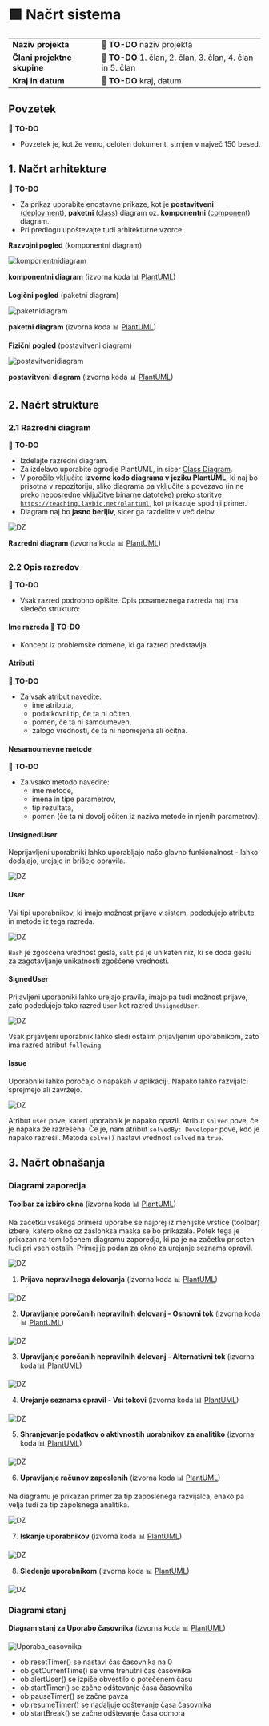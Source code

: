 # :green_square: Načrt sistema

|                             |                                                                |
| :-------------------------- | :------------------------------------------------------------- |
| **Naziv projekta**          | :dart: **TO-DO** naziv projekta                                |
| **Člani projektne skupine** | :dart: **TO-DO** 1. član, 2. član, 3. član, 4. član in 5. član |
| **Kraj in datum**           | :dart: **TO-DO** kraj, datum                                   |

## Povzetek

:dart: **TO-DO**

- Povzetek je, kot že vemo, celoten dokument, strnjen v največ 150 besed.

## 1. Načrt arhitekture

:dart: **TO-DO**

- Za prikaz uporabite enostavne prikaze, kot je **postavitveni** ([deployment](https://plantuml.com/deployment-diagram)), **paketni** ([class](https://plantuml.com/class-diagram)) diagram oz. **komponentni** ([component](https://plantuml.com/component-diagram)) diagram.
- Pri predlogu upoštevajte tudi arhitekturne vzorce.

**Razvojni pogled** (komponentni diagram)

![komponentnidiagram](https://teaching.lavbic.net/plantuml/png/dPB1RXen48RlVeeHlIH8KKKWKWueqe8I8d51MhGvc_L07Nizgrb3Mg8yGXwYBz9JyrwrOI7BDkcXbzNgd__xnvvnPRGh9Si25Z8tAwQrKpbPOl0iNHLAwBoeZYw5IxcsVexVVMBroXMX37du83TS2JCzZNSn2njo6wMSYf9Sf9u5_DNq2rulhvOgLeWLSgrUtOskRyVYfP6ZOykbpF6_SiGxtiaAh9msi9KXPajGafBUqAO3ieAirxJUp-UplNpvISA4Q6KH35bKalVU_YVUGoD7K1ahbNxx-ViLzyn0YFT9TRhTaMm0tUxED8BXy6YwkMaHim_JQtIM_fCzlKNDJAPjveEjflv701bpBrs8QEKc_4rxD7xD4YhF-FOhZE8hgKSiBEPrdtGSDthAbLORcUl7C0CcjJPUXtjLNeTd0CGhwVGsbX7E7d01ILcUrs49d1uwHeVrj_8Zb29ly73NXzPy8BwP12ukpkBgiylm5pmYs7PIJsIzA8sEIbza_QXCfaTf8B91b6Rf7m00)

**komponentni diagram** (izvorna koda :bar_chart: [PlantUML](../gradivo/plantuml/komponentni_diagram.puml))

**Logični pogled** (paketni diagram)

![paketnidiagram](https://teaching.lavbic.net/plantuml/png/ZLHBRjim4Dtp50Iwzov041W67FU3e6XY8AttOt6iKA8vAYd9JGhVe3b4x-BUgqF7OYLJRReXGBpFp91yzAMs5JZOoZLaPUweiIeZGqxM3gnd26qjV6Gft41Zwi_uhPuRdTijmpBZ1LsFDNUETekZpTgmRm-gU0ivokz29YNVuENcOgDIP3hrpTe_-XgtivdSFUWQ0ucSGdUINho_ldot47iXkWhpokWICbs0P7qd3dLbxEBJQi6WWKTq4UlZAuqx9ZGUdTHXo0raE63k4ys2REt869PCfrdSZAZsWruEFy1JQtKfX-EcNNsfoC4QeW0Inbr5MmP6gjpZauNjNUMWrURrIWuBi0MU-2D-RoadLUfR-4W65RYY-S_szKamuhaaHuVdKFSMNmfRyhL-rNZ5j84YOImTjkYAn7gaYHjV1jfBitoMrFwrVlyq51HH0YVRlVWpcOAQhInSmrDubxpbc_IOlCmEc1IUx9W3tPS6bFxry_2C9oEvuxW-K3DY5v5plmz4kS456BHy6Mp4oKPdmIGMG-PyUHF25W8qKRIpazdPSEDGlsjnTXh_9Cih_cPQQaa9SKnbn-x5xIhS47Sd7NvjqDT-DXCzk5CSvO7BVnj_884bpXvwvCQCYIHqaTE5RVYk8voSssy0)

**paketni diagram** (izvorna koda :bar_chart: [PlantUML](../gradivo/plantuml/paketni_diagram.puml))

**Fizični pogled** (postavitveni diagram)

![postavitvenidiagram](https://teaching.lavbic.net/plantuml/png/fLJRYjim47tNLmpfGzh0fYHbOIcBmJ5jMYYigRVaMR4dYM9RCfASB5ls4_eH_P4-TV-hepWNPss7qlf1c9avPpH7HpAfa0NNF8TOvOMIA2ryPm1p7gTBhKgPn2fJ6bxXpU9waRYCqWdgVVJwu-JcGy2U63D78gwjMF2udMUx4XR_XaMg17SCNRKQOylbCaFe3GQ-ThofBJK7bQmnvnd6RutL-FnBYdGmw04t44JZYl6ViACAwxxTvWWQ1YvxUvlWHiJeUQumWbDTlVRRl9IsX2z2bWyL2XymBgrG4b1kX5Oo9_KzxnpkljFH4CyCvs1GRr1NBCTarNuMZHfureWSpwX7T1NRS6qStI5pO1jV0lj5yLMLjXFypZMlGv_OwQ-XfcypGjLdg-lgH-V2d8aouOyS2fLmcwfDgowJKJSwt0Eb0fDcF17FFt__m5QQy8Myh5qOukDpRf1qKRAfp6JSWTjoZIjLTWB3QCpEjQpMIuOC0sWwToPaehO6xg8AS1THSRjnWvLMEVwFPVqY4ocFnPhEIAkaJAqWhOqL82GelUHIFBeqmcldRdBLcrRn_T6bFgSkmvNDiwPu_hZJYzLAdkmVffugvTw7c1u3cV0MFqwThFt6h2zmu8UVMsUP1YFMTmtfmi9mw951uJsLqTaRppk5oN3rEACRkOlFzl6Sn5kWiIuv6TUPwfbmZmfRKEpGojrNbzIbtCNz2kEtGCXJLrVqrBd4f_lxqEquSg5fG2CTDqz3dcsU-Qw8W7y0)

**postavitveni diagram** (izvorna koda :bar_chart: [PlantUML](../gradivo/plantuml/postavitveni_diagram.puml))

## 2. Načrt strukture

### 2.1 Razredni diagram

:dart: **TO-DO**

- Izdelajte razredni diagram.
- Za izdelavo uporabite ogrodje PlantUML, in sicer [Class Diagram](https://plantuml.com/class-diagram).
- V poročilo vključite **izvorno kodo diagrama v jeziku PlantUML**, ki naj bo prisotna v repozitoriju, sliko diagrama pa vključite s povezavo (in ne preko neposredne vključitve binarne datoteke) preko storitve [`https://teaching.lavbic.net/plantuml`](https://teaching.lavbic.net/plantuml), kot prikazuje spodnji primer.
- Diagram naj bo **jasno berljiv**, sicer ga razdelite v več delov.

![DZ](https://teaching.lavbic.net/plantuml/png/lLXBRnit4BxpLooIGxQHvIP53HY2Ay1Md427DeRbfeUY1sgNabZlaW99sL5I__VoiGy-PYq7ZIl0wzsPRuR38Jap77bBsHOBN6T5XQNClg8iM-BYTYtuZfKpNd6HtM-e8eREHKc4exqyUNznUZdJL2m4ltV4PQKbqGEIeTApCy8KLVlf55J_afokJbP5DC15jIEGge8p9NWrf6jLa5Do6kcw9YMaQcdai1YqQ_MJqHRf-Y08OP2soy-A28QhxFngFft22azNRygV8uKV1MPhCrNqgjSfDxZazvIjinMk9F56asfV4VqKj52xkl8u9LdXNQLko6TrNj4rgxNNiq8_YF1GMsqKNfE5LID8eVJebJ-0iNWxPniYgEOL93j16rgIhA2Yq43xNfDwIOJK9e_RtpN-8aX9nyC_r0oTlSU5uc9lNDII5WehOWXPDhFxy7T9HBHlp6zCoqb6cMe_6Qx9n7g3hLlQ1ijDJ9EuKX5jj2RgDosU_n0pv113IynBG-ujCE0hRV2zNj5ysxoqSXfvnsdPGgbiaJCkZEiXWINd5S7CoZmWzzUxf76TTmoSPqQ58Dg31fBlzEDcloMUKaCFT2tq_Y1bw6IdQRpYLMMttiH3PN_-XLeNl6y1nXCnf1_YlAmfIxJNc5QUMpsuFZfxgNo1WF-Et96ARqE3G_ym2SogsJh6y1iiRwKnshnqCy9bQRvpfH-EvI_RIEzfrV7dRlSTPVw-Ez8dJnQ2RXNb35hwaI0rloEUbfuBBSdCh2KNtxh8YKQx0jzBMUV_xsQTM_3_gku1DUxJ4OHAHGlv1sKwTlhXtMWSoGs_lnA44KclU8dLBNdFHPttkYp2Z3TdAsx7T0UdHQGZHKQFje7wJulR2fTK5YIN2WiTVpIP76M4bUwrLzo6mHclQypAh_scY6RL019lZMK4d2IYpNR-J8gT8dcmFtSC95DvhHTTIBgiBASFJVqg_egPDlootbPyJyWXAsi8FO6LF8-zvX0UC59ra8a7VnvpFd2ki-yCLyHirGE6hG7m15JnFCQU5uhUwQ1wm4mSm2QHsFEODfToHwx9bWjrm3eQ8oUfy3FQkE3L7NcAYHvmaeW-qzcWDJcq1rMFcVW2psFHWc1HR4mGFXHP4kGa5Gxo1HXp_AG1u-AGhwk7bfTJloRO2gg_Rti2yKiVpH-e5LlxJEG9goUlzethtZ5GWLYopZ8kro2lhlNiz4jSmt_NwycDJX075Sw6w0ltF2-zVLpgnT1hRcRZhfkNJNKbq_pV5MnD9lQgkw4IBaKUPK5PvvNpVM4t9FMzYZsh9O0mhkXgduTLKH7bfxY0QGgKHtpI3s20hMjjbKC1AwWqh4-uecKUNJn6kwtPD7bOQ3aBdNNkMCHbsqWNYCm1yllc6CRRkvcd7cs9HLAbUGfYaJ2FWFLT2u7ya-Y9RTSRxWdLdmt5qS7KhzKt7yTnFuRvaYQwb_uoDAIB_QGllkr43LcVpeRaSRrQrfmUOzKJ3samEvSAWKXdkPvlZZARgfhy58wkVM_Djonxwx9lximQmC9d3yp65x7gd0N-g4SPu2RF547-rZVjLEw7SCvUSWLtLZITnxmF-1B8BYZ9SB73Lrh8Cd8_03Mt-TwFvrNbK277NUFjzIaw_0ze8Bd24uSi06zCoJ1js3ylyLQvg0zLlGrxC0Fasi5CtvukpRycz1yieWUYPmlgMW79jJIoxMeETVQqjahVhVAYWStzD6xjR9eX3wZpmeAQHflYx6jOS2Kj4igaRRmrzPKZ5ZkXBvVgnkRkjltKKY_qLVdM8-lIQiUORU7uKNrSxWHsCQc3BaDHs-9gnhUTaiw2aRt3skyyodUIGFGjre42nkzgYA67dlMpz1SdwwiY8mRddl_3H3k0zVOJJJTnioB29fOyAV7wyXayUf3AXwxdUgMhZ2_uZWnrMss5zE9ifNsKIVg5_FBsP9gzEJv-dPtzQ8ZJ5zbu_3f1P6-FZzzs23-3ebV64bjfQScfEuUlkWgkfuMaG4LVtbXUXqHUiBGS-usI4Dhp71N5mJi1U57EyXQUCRt_dV7UvaB-Hyz5NhzpFFvdwj9tGlIdtFIvFBZjotdVNGRnLKRTcyXT8BidUlnq3Rm-icE6KsWQShqj3HR57S0K4RRq0BxNa4ovGM4PhsDm_KD335WAq9nUTL5AYf60de7-71gWWpAGUN6N2YMK23ValRJVW0Ree0mqvO4xEHfYm5A0Ph2_X40gW0SKFjQSH8ynXwM1KHxfuQ57U8Eoe120Rkec158X_DKSdZGqsyZjWRyxNXoKuZMELpuUtlBZi0A2miY2cjkZPGKByYy0)

**Razredni diagram** (izvorna koda :bar_chart: [PlantUML](../gradivo/plantuml/razredni_diagram_hidemembers.plantuml))

### 2.2 Opis razredov

:dart: **TO-DO**

- Vsak razred podrobno opišite. Opis posameznega razreda naj ima sledečo strukturo:

#### Ime razreda :dart: **TO-DO**

- Koncept iz problemske domene, ki ga razred predstavlja.

#### Atributi

:dart: **TO-DO**

- Za vsak atribut navedite:
  - ime atributa,
  - podatkovni tip, če ta ni očiten,
  - pomen, če ta ni samoumeven,
  - zalogo vrednosti, če ta ni neomejena ali očitna.

#### Nesamoumevne metode

:dart: **TO-DO**

- Za vsako metodo navedite:
  - ime metode,
  - imena in tipe parametrov,
  - tip rezultata,
  - pomen (če ta ni dovolj očiten iz naziva metode in njenih parametrov).

#### UnsignedUser

Neprijavljeni uporabniki lahko uporabljajo našo glavno funkionalnost - lahko dodajajo, urejajo in brišejo opravila.

![DZ](https://teaching.lavbic.net/plantuml/png/TP9FQy904CNl-HG37cgfXr8g1151nHPFBQsUIW_hxYHPtEo6sOb_A7xtRWojCSJBi7blzlTcalYjjeKWaOCqmdluYG0sGcvJSgLLSsSSmJxJZ9NkI27LMc_uCeiNyw0A8hUlnOq9DwDJvA-Xup5QrdoSJ3hnFOoJOI9R0JDJOXTAEilap2rM8Z76kCNwGDM5sbJt1DsSAtcgQ2tMAo7QBjhYm4XM69Y-BoUJRc2SFAhd5l2DX4shLQEx2zDdGhczjYaamdXif7a-6WoLjEGoDmr7OI9AmoiyyDJerERXhOCC1QdHLOIXH8gVPmoXv91kcW7LnCNIPaWwU19X66LQ8KXDCZH6y_D_ihO-HA1QUwJMzmLuI95Nmczz_tu4rG6-lcj3A5KzzpcKsWeTEwTLRQFI_EylrGYqvG5OaUFelB9D1s5DBqaNh9tz4wyOXBdROODoSK-_)

#### User

Vsi tipi uporabnikov, ki imajo možnost prijave v sistem, podedujejo atribute in metode iz tega razreda.

![DZ](https://teaching.lavbic.net/plantuml/png/TPBTQeD048NlVOg5N3Ib54ffG48G4abBRjhGdmSOTqTTikxAx5eJIjwzkqabLemNYvuvvvjnrEwahe6WObo1jUmdOYm3lYl8D5gaHXbYRIaT1jsGG3fhazdpAbwdNWKYqvx5JFbaT8piV-XYWTf9TqYIKVm4utoMyq63bMfm3CMDTcJKDLRECSPum7f7CORAGWxewbpvOw0DM2-4gCTewxr3qg3OShj9ad5Wd3-8fm7mZK0NuLMZcmlJbY1CAtN1Sb0MUzsiEoZq9qdkcahrAW9pQ9JxnBrRAbdeoc-TSNyWzLor7meA_3XX2BdptLM_GPYutkWIIVeQHpQBIYcGSKdS6wFqz9zyMQJ1TmtNlHHp9hNh7ZLKE3zDgujEAy6MGys2SWFjha3twkFJss71NYlun4O4-J91C6_zmAtV-BJ-k-botlbjfEYiqdREr51OpLWWCqOXw5Fc-0i0)

`Hash` je zgoščena vrednost gesla, `salt` pa je unikaten niz, ki se doda geslu za zagotavljanje unikatnosti zgoščene vrednosti.

#### SignedUser

Prijavljeni uporabniki lahko urejajo pravila, imajo pa tudi možnost prijave, zato podedujejo tako razred `User` kot razred `UnsignedUser`.

![DZ](https://teaching.lavbic.net/plantuml/png/TPB1IyCm5CRl_Ii2koWYY5WeCWfRsMGdnUb9F6J9InhscfINb6x8_dVJ3h7MxfB3zxxt-zvBulV6rfnunGHoxzbNmjYEYxqcrrXPE7J4sj84w7H74kYipTBrCbiLKUL4hZsBEuoToIdnVw7pETXWmZ7F9_4po5Ign2XWYGrCeOIpWHnUOYa16MGZrYl8ATIkw-DqSIvrtz56h2S2i5EqrI40MOviyRB9ysbWfkxammZuJDpgRjK1qeSZGZp9YD1KEAX8KBp1y0Q7i42ZRHMlbebu00rSTKpc6hOzXa24684mC7HZrHjR0fbO4y3If3GIc30aeZ4f-i-mZG4WtptGxnDsYp5sgnoYQutLZmCN-_ZigpSQmlh7S7NzttBw1W00)

Vsak prijavljeni uporabnik lahko sledi ostalim prijavljenim uporabnikom, zato ima razred atribut `following`. 

#### Issue

Uporabniki lahko poročajo o napakah v aplikaciji. Napako lahko razvijalci sprejmejo ali zavržejo.

![DZ](https://teaching.lavbic.net/plantuml/png/TPBDQiCm48JlVWf1BmcbK4e3nWH3_bfoQcdJ1r2aiIEYI6ObvuUITw_aKE8Ovx98iwDlHxBTLfcA4zyneRbpx3TXRCt5jYHR6pcpsX8xR9H7r2r9q4Lx6BrDqyKig9p87YxYMeUJoJbnjz3n6COhVyhpNlm3qc9KYCw0gQxHXnBMUBBw7giGI95sM5-GVQXrFCVfRgxY9T8wh7S2J1zjSVGWmpMRV2xpl1-O5i_ojGFy86xAUDKMqlcJHgYaXAztkjMHA7Yj_Gf7Fz6gDBlmj4o40cgvgZ2Pb_XkC0JXmmYDbY76gfPc0rAX9y16oKP9CA5816CoQtw6fNCrhbyltkafB3Mo9fifeo3X1AdAAsjkPEw3BTQugnqeOp-XnfspUW-PXMUm6jnSfUafOtFieMtLE1yRUI3_fLPtcB6zLJAQIlXLJ3KOjW94TNwDrkgT_m00)

Atribut `user` pove, kateri uporabnik je napako opazil. Atribut `solved` pove, če je napaka že razrešena. Če je, nam atribut `solvedBy: Developer` pove, kdo je napako razrešil.
Metoda `solve()` nastavi vrednost `solved` na `true`.


## 3. Načrt obnašanja
  
### Diagrami zaporedja
**Toolbar za izbiro okna** (izvorna koda :bar_chart: [PlantUML](../gradivo/plantuml/načrt_obnašanja/Toolbar.puml))

Na začetku vsakega primera uporabe se najprej iz menijske vrstice (toolbar) izbere, katero okno oz zaslonksa maska se bo prikazala. Potek tega je prikazan na tem ločenem diagramu zaporedja, ki pa je na začetku prisoten tudi pri vseh ostalih. Primej je podan za okno za urejanje seznama opravil.

![DZ](https://teaching.lavbic.net/plantuml/png/bLFDZjD03BxdAQnoe2j1zuI4gbA9NO64158FAv3GNfp4RQUJsC4pQPQy0s_5W-59jYLBzqAbffFw-_5d9tjN4cn5OYuFMHQyumOLQyYny3kLbij2Ab68YXoiH1mdg9Ass5RnZXxY-yhjkBOo57OXdQ2mYA8teYNfxI2MLwP-0JWxZg1kxo9DGQhIJVW0asAW7ornGP_TrhvCKxSNRpxUlFrm-mnwWnfTuHha-F-4PzlDXYWm-zuoyi51suXYpixF00FqRRDQ3OZrEcl-Qi5iUITIvQW3x6jDmIYmMkL97_Nd1VoRurAwByYuev7KrOOlXADATQcEmO-K0HljzgcwVQmvUBq-cI_X-Xe-zJafGQjqi3G4qYWUNNNFqX2FUlEhUuPkECBo7SmcJiCmt14ZdKIpKpBpwUh1Og8qgbnb9LtmpdzqTMP1ZPuYB27ifKkEOTu6qYTKGvxF2PmDeOrfEGVdZJgFlQssPwpnb6qgCT2oby08FVx-HT6tS0peQOVGgAj9yN71P386EpGsAN0zs7lW3i4J73NO6WZcSTplbLNJJ5-1DmSL4CzswSqWLC8-8DJcYaalb-HYFMA52zX890ynUTic7WkSUejKGoNM7zkXTBYp9xOrGUkCoWEQbODcO4s3c48mIORObYxTMJJQWuI8bTilqdXg2vEyf3IZ7iTUxVVyFFmpkyKV)

1. **Prijava nepravilnega delovanja** (izvorna koda :bar_chart: [PlantUML](../gradivo/plantuml/načrt_obnašanja/Prijava_nepravilnega_delovanja.puml))

![DZ](https://teaching.lavbic.net/plantuml/png/bLBTYjDG4BxFKmprPXSiUoN8KWhkeh0WMCGVaDvCSgRTiqbdufoJTEqx-4fUwNivEMasiHR1G989v_kP-IRttX5iH68kZraMIiyrAkuWnwBSgZJi2gb48Ifoi2FYE44vsc1JnG_q65zLViixEuR27gGJ51PHz4RKaTuciRmozRy0JuuzQ7_l8qr1ghAVy04cXu6-DiG5lVKRkvccRizUlBbv-Vhs37g56dtXQ-Ju_uIpxMPf59XzQHZvmKDJYsBElfm11ZWqzMAH4CjbLezQCBk-2w6XzsJm-DcpatqYVDfHC38i5dddXFhjNyH4qLGQen2EAjLvGeBwhZAaxSl7JjakQn7coy7u6gwkuEwGatfOYShFxpOLhLc0gLPiVSNK_GMLj7RGfF5zYv46WQItcC__4ApLbtW0oHKF1QxvWD2o162iiIIuO0mcE7nw1gbzk3pVMYsLTSIz61LPDaHco3wA3lZERQKLfS7JMg1K-fr02rOeEKZ9h1cTIzL54qYVzobTZfFrgjanPxD9WCxbOuWjQYV9rhxa3rJ6epRsugDA8cNz1iPMkt3ixNmbcQCJy3XR5-Wut4gYMWG2JXpQgqwBEf4uTdrc7MaRltvuuqKzTJxYVWC0)

2. **Upravljanje poročanih nepravilnih delovanj - Osnovni tok** (izvorna koda :bar_chart: [PlantUML](../gradivo/plantuml/načrt_obnašanja/Upravljanje_porocanih_nepravilnih_delovanjPrim.puml))

![DZ](https://teaching.lavbic.net/plantuml/png/bL5BZjD04Dtx5AsmoKWJUOM48YiI6O4q4WiquhCWBCfs9Uv9kzfKTvoPt853S1Uu5-Lsukb938Y5hRRxVUgzgdI9Qcsjp-r3ahYjfWOOQfL3iTsmtL5PM6DPUGPoSeNa8rI9QzWP_m4V_6kZDrJBjIhaXHoXeF2MbvPBv9iWbXjHlm0CZZreNscFCOZPxYE-Kj6bmsyxf0BVwRKyXB7RYvTlbw_Ut8oWtmDxNUW6oFy_ONJS94HHapiujFeU31OJ1KvwQhCiN2qMIVCaeYRpM-TsU8UDPVzPKsdtWV2fHaTwgx8ixoo07_z631GEHs4KbZnRCqu8KDsT12cBqhvJJcH0DLkSRESgJTNj8KVMgc7S62oLYDkVtu5qjI95s32qsiYNP3Es1RfVaQli_YCvQreiWvcRNeL6T0iUJ-99SWedXltGSxL1Vy4SY3teYPVDPWCnJP_pldoLBEVCBbr7YkCrhBTmaCqU26gGH8o_Vc0Ng4-gJImqp3uwVHWW-4z3jTVzdtBvU7KP_touuzv4Bd2FQbEPMOfja2E903WHka17Hfhs6-rT5L0fuhMLynywY-6ZVPrPng674aVNFLPrKG5jqAaQIhnUqR-R_mq0)

3. **Upravljanje poročanih nepravilnih delovanj - Alternativni tok** (izvorna koda :bar_chart: [PlantUML](../gradivo/plantuml/načrt_obnašanja/Upravljanje_porocanih_nepravilnih_delovanjAlter.puml))

![DZ](https://teaching.lavbic.net/plantuml/png/bLJBYjj04BphAnhdiBiGurCW66F8BXjOo24iUHpY75fIsnfhrAFqZEMD_o4VaNz9_YkjqThMsah87cmakggwgXgxC3d1qhcGkeSayQNX6WKhI34hL-8sd6VEEe4Wo5v7nA67occ96ni-q4DuOysAAnr3fbyaFHHcmScravpa9egbLjNF08UD7MXRc41za8ZRzlW0lQ6dRnlYZDwPfNwO-jjUl7fx_VhsPW3z7YMOpDJ8uVc4GRj9Z0AZUzmrPesMiX6WrvwQsIoEvlEaFeh0Q7hd_ORkgNOIFXlEtJOIFbNasPGmcwNj2fJl_o96YiH7PMIEWpWxJ8XGqpufKWzbGgkSg44Op_Thfp2PmDqk9J5G2wqivQ3YxjSFP5Ci69XgmSPOVTDirZN8wmNxmcq_idUseJmkyvTNiH7JOA2zU9Bim-d2plGKLXJEc0TY1phoPkFnWJYPFELz-QfPJfbjkfRKZrUBAN6dbzqnLgY9X7x_f3PGbzJOlj31-w1xeJLb8HguZDrUdQS-zVHuBbM9ZAbQqYP90L7dY8_ZFRnDqU4rGtT6eSff_B-qynGpLCt9edw-Gr-3bnrgDIkGL-IXmfnUBlW_IaukBeB-Jc1DW5R_DnZL3Xi8hlm3)

4. **Urejanje seznama opravil - Vsi tokovi** (izvorna koda :bar_chart: [PlantUML](../gradivo/plantuml/načrt_obnašanja/Urejanje_seznama_opravil.puml))

![DZ](https://teaching.lavbic.net/plantuml/png/tPPDQnin48Rl-ok6z6A3pT92eGHZQBwWj9GUaXxQz22lv5ZUjKQLj7RYNz-HDbwFuurnsaCX1vlTQ9xHAxqpuyoqL31531Eypp9VQcE54mkOYAAySrWRMM253e8JnjEICe55IJKLTHMkrNtuMEaxiw1bAEXBEHObYe3k39rKxZmbcrIKVI-WtR49MirqK3p8ELmn7e0jUlMxLgPGN_IKFaRntTwylphxS7dU4VrDkA0BROK9BmSwvMRfA73oepR2p3NK5fsO65sUWF2mhkreb2B6uynkSy79wRNm9QoqaRXAeTyNoXC6ez4axY7SmnvoANM0oFb4A7fDRyGKQ8B3QW-vCPvSKlB6AvSW_WVYo3aT7Zh5fV0GLRAmBDw01J_3LLhp6HqHXkED_5F8S_XSwT9eC0BGEh7KbRWraKXYUpNjt4_tffSYg0sPPPiRe6pjqKxXJWNEjLWRacNRYo2K7v3HZEGHZ1qDXq_WF4z7_FahawgRRZL7c8dESwT2xOn_l2J6CzqLegLMT42hinJ9xo2-fmDy5GlLwmzk3JrVA5yuROD6mu-qmqOj3PpdXjW1TQqlk8OKhepCicHV19X_p5p6R6oAM8VdIwizQ4EdMOX2pm5JXffKbrGDiHOaIZ4_sdOXPNnAhWzIhaxl3rXF6IBMUyA-m7qVHAXz3mb_hW1szcVo3GOzVI2BjgRiraTj9INhzMzDpo9e7zG2BFg0jgoXn01BrcJzxW8ww1rqcPUX3L0xDQTPfThkX25Ofq5KDCMD8CIGc80av6sNrNezKQxHqLJIGKzRCagxVDH-HMNIqt9xFKEAfArYVf9IYZNWn8br8M0jzWLtgx9OpIdADAWgEb5Ma7v6Ft7wkGBSFB8A_7Gn0BtffvUMOvkl8zFEK6vRtp-sFWN6xlUxtVz4Gp9YTxYpCT1ToRlclQB6UAxys0y979d_h-PZqsSeVVmdQgwMHtRRkmFTvjG2b-g8VcENsJ3_E4PPajSxIVzpmVm1)

5. **Shranjevanje podatkov o aktivnostih uorabnikov za analitiko** (izvorna koda :bar_chart: [PlantUML](../gradivo/plantuml/načrt_obnašanja/shranjevanje_podatkov.puml))

![DZ](https://teaching.lavbic.net/plantuml/png/bLFRQjj047tNLmpkIm8nUIgKO099QA1GYY5D-kANaNOIhxNQKVSYf_g7VaH-f4_DVtLs7TboumPgi6pjdZDpzfpPfLO4zyoXvCUYyBMsBJfieCIgVd0ShQhOi8FWq7hP8Xj6A4Nt64tuIe_XmkW7syWsLF8WDq9X5TXTibFahdAnqaZrLu1jnmrelTI1nY3dU3tY0umsFNsFP2lwhE_bQsdSxTtxwyiF7wyEeEVeWgvqYpRyF-6Wt28V1ION5eqEkfu0Ua1vcStoplbvqUvgmEJi9c3GNXRyDsqLhpFXhY5lTGspMPaQeFln1YyplBmAl68R79jNw5lh9HrIjvvSniSeQCb9XrHQFaaZJC-7rcTmUWgV-fASXfkbPB-YBZsWPOMXvcvX_PBNSva7ydgU5-cQNNDqd3tG7GOQYcsApwRJlUgjqpNsmAN3liA5xH7yeKx_aDQo4PJTyAbQsDfeKuD5U8XD2PCNQPDYCFEl2gsZBfskTTXfOzc7XUta1tUDHypaRwRz_aaWuX8Ik3vRs7RFWhkRsg3Ilg8ZeRWWYtG2P5NwSxnp9jKh37ChTyy1ORM4lP2A7AWqZZ6r5QyKb_f56Ytas11RTbYAlWXYdKBBueMWLhHh4sCXIK-70wHZvmfwZrye6ZD4xT1-EBQLYwzI-uvwx1ZwhKbMo-t8Ptv-4c-QapGOac8oDcasaj6G9OsxwgKCYWbGEkebjHPbkyrva7WRYwtxQMu67NCEJcd3kH0zFrbgnaCJ3qvQ7hJdNqd-bfr9jDgGo7W2tQ-e4Tb1KjtemJqzX-HysS7sL8pyp46_gIhtuZ5dk3OIn1y0)

6. **Upravljanje računov zaposlenih** (izvorna koda :bar_chart: [PlantUML](../gradivo/plantuml/načrt_obnašanja/Upravljanje_racunov_zaposlenih.puml))

Na diagramu je prikazan primer za tip zaposlenega razvijalca, enako pa velja tudi za tip zapolsnega analitika.

![DZ](https://teaching.lavbic.net/plantuml/png/bLF1Jjj04BtxAqRfWLOYubIfGX4IK2fLQYiEBRtaClOEOUBrZBjU6_0_y4kSw7zrrY69AMbf3xOZxtjltfldNB4Zk5IDkTvaMLEor1YmWXoBSX6q5LUerm0ne3HsH197A4UNsFhubMxYiUU5L7OCXTqeZ51OH0qd6Xo5qq4izwR-3B2Pk09TNt6aCIW4lHxn0KQ73VreIGhwn9Ts2OsdlNhxuUJTsUaEz3c6o0NNAF7_2JljPaCKc1oxYcK2s02cNxFPyFxeAAkt2Z0v_8o22pghQg-tHCrt5gVN0-sYeaQuXDaiJpCmtBv47cZLyCvOXKeCwf-HtbD7NciA0znHPrZhYsFID_l9BKoFrlCFuU00FlOv1OQs3jZv9SgIvXBmuQuLxQ37MXjFmbT3UEumqfhzA3URJf_erO5Bx47pW7s1S-aHsYPs60PjC5LQ8Amcu9yirUeDB2iLAkPIUlOb2CAYhNAON0WrFCdMU_oDNmVRWsLAaTYBDd4kdJqGQdKOI-t6pDLM1-B37O5vJ5ZGyd0kwDowWjTSqNvAPyzo7wX2zlkmeCRhc-rkLcBPOrEcRYKawM_32hZIj02BjQGosXBwG0vXKzjMnsWP-WXveDvYrrXIblgSRWsde1g3Ow-Wu2nPsd2xYPQAsMOxtmNTsU1GuCzxtgXdv1i2xfTK2KEqnQmS8Kpjiz60UHhtyvuiLnDDUeVJ5mbFak-EyEMVDHvR-7kymPAEQUiFcyHbUtiaTWpMp18Xjexjpm2cwzd6_G80)

7. **Iskanje uporabnikov** (izvorna koda :bar_chart: [PlantUML](../gradivo/plantuml/načrt_obnašanja/Iskanje_uporabnikov.puml))

![DZ](https://teaching.lavbic.net/plantuml/png/bPFRQjj048RlzHI3UvD2dLmLYZ669gHGA2NGqqMRYv4qjaQ77NLs9QTvXpv4twLzhuxNfpKnXGeajDh_-sVcNrHnIR0K2RayP9blsFMes46EHRDI6LnPI2iAGT5vso8N4bL9InpQy94UmkkMLwwpRIZiGPgei0YYrw8bwKqqorjpVo8uLDoArXK7IaMgiavuW6JJq_U1N47lU6ctexJQivTlhb_TtfnHtw46BhX75_uVEDjk5aU1oProZMDRasCOUb7C7JSJG0_zqC_dKRLOPFtH3oQp3uHQL9yygV_2hfHr13vtv0s6-JpVL4FzyIym8ZwkZIZ41PNsAM1dHUK6sEeFIsFiz3XiQjXbpS9qiMzX1bTNyFOn9sLWtw2hwJYSZ75u7Z7G7eZyV3ezCUYL6toC1gqZ6DLROtIkrEZ4mxXJoaufBxuvu4qJ1Fpdr--VR1zy9Uiu_eN3Zfvd-ypCS9l539QMQ2evzBeLPAr8Rp-20g55TqmasuMviJfyd2NlboiAxyto8lLCy6EsqwGTxYWhwHn0hangfdbq68gAtIgEyVN-XDyEaSnjUQPn3pLrM8l5LPsSMUAnW_y2)

8. **Sledenje uporabnikom** (izvorna koda :bar_chart: [PlantUML](../gradivo/plantuml/načrt_obnašanja/Sledenje_uporabnikom.puml))

![DZ](https://teaching.lavbic.net/plantuml/png/bLJRQjj047tNLmpEYmDr_5GenZKqQGk1KWAzFJHz66d7rjhIZhgxajFyGp-Y_zByLyShorx7Iam54fBsd3CpvsYLQqKmP_OftoM9MsbJeSKIKinM2ykrKHaNRC5RD4wMoFW8fMYETU4_qvr_K-Y5AMKPChcGZL2OURQNR1NPgo2M5g9-1DXLR47hN7kAGTRoEk83H8kEVjPaClgWvt8QYgkTlNn_-UhTLG_w1gtNcQxG-FydzBQRX55WS6Fr4fjYIKP3nHPJerS3G0TLNKsd0JIR9TLU3WQJJuGsoxyuikwRDehNWV2r92Tac4xJJJ6qlvuZ1eeBpyB8s7ZBnJ51eYAr8RJutQDm93pjDpNaa6PXDEjQcC1u3DVtALaDsgtGB0dgRZXkmkowGKyT8V2dez61G6Nr2k-3G6486kkaCUehrHXsq6oHl4NoYri3UjC4WNxuy_UtbXSkvtKOVsYmfFEayqm4MoycC1T7OyYkrnQG5CoLx0CBX6BTtf5aQ-P6QlTo4jrVBCX_5CbXh1dHzzwEedPqIOcYFW8P5TMC_IZHPxasYp36zny7_7Q8Q6xnCxQxNbA9InQxyeFC8eqkj3QAHxMtZhk251taNj-QMlgvLZ1v3Lh1K4u1oz-25hY7uVdnrz6N4XT56-KmgBuz3kfa7gs6-7I1LILkzYYTZ6SyhjXR9JkwwMR69_Bgp-e4_UcudkLj2Vy0)

### Diagrami stanj

**Diagram stanj za Uporabo časovnika** (izvorna koda :bar_chart: [PlantUML](../gradivo/plantuml/načrt_obnašanja/Uporaba_casovnika.puml))

![Uporaba_casovnika](https://teaching.lavbic.net/plantuml/png/ZP31Ji9048Rl-nGJlQYnYK1CJ2CcGl1cD2cUnCFGZb1fTydiL8p6H-0XV1TyBxTRA5M9iOUc-y_t_xD_xIpLSsJCOOpnRCAcq4biCiCWZDgw4MbHjgOIUiGYao6zo6MMJdJknX2x5t63GcQpwFkOSUPo6oChA0Hl2g1NBwp8nJGLAdN32N6bxPzUzSu6VQT6WYm_nS76kv7UbLBLXhthbCqpwYVQ0xGGjRQJc-JpGyZFOBL4YnNHLb4xXCI4C27f5rms7wOv7HpMpbiZj5gIzhRArL5Hft9XHYntbhWqkEV-w0622xyvQa7WFqEOOs6fZ7NOyKWpMPBriSRSDMnPznjMvDJWpeF0SyquT__TVXXfV-unuMnNtjhdYiJRtj3jmebhzw_CcklyMV7NQhKnkhyLGlewDSaN)

- ob resetTimer() se nastavi čas časovnika na 0
- ob getCurrentTime() se vrne trenutni čas časovnika
- ob alertUser() se izpiše obvestilo o potečenem času
- ob startTimer() se začne odštevanje časa časovnika
- ob pauseTimer() se začne pavza
- ob resumeTimer() se nadaljuje odštevanje časa časovnika
- ob startBreak() se začne odštevanje časa odmora
